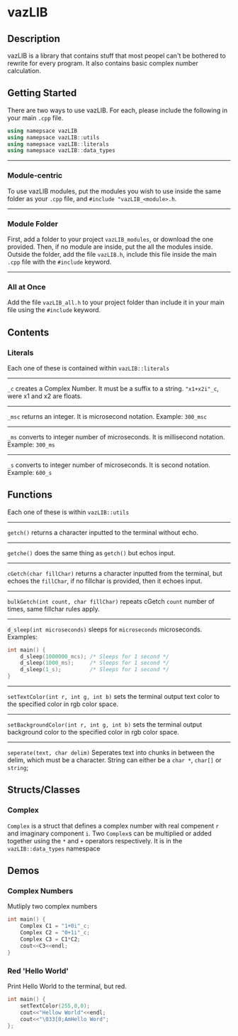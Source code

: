 # vazLIB
## Description
vazLIB is a library that contains stuff that most peopel can't be bothered to rewrite for every program. It also contains  basic complex number calculation.
## Getting Started
There are two ways to use vazLIB. For each, please include the following in your main `.cpp` file.
```c++
using namepsace vazLIB
using namepsace vazLIB::utils
using namepsace vazLIB::literals
using namepsace vazLIB::data_types
```
___
### Module-centric
To use vazLIB modules, put the modules you wish to use inside the same folder as your `.cpp` file, and `#include "vazLIB_<module>.h`.
___
### Module Folder
First, add a folder to your project `vazLIB_modules`, or download the one provided. Then, if no module are inside, put the all the modules inside. Outside the folder, add the file `vazLIB.h`, include this file inside the main `.cpp` file with the `#include` keyword.
___
### All at Once
Add the file `vazLIB_all.h` to your project folder than include it in your main file using the `#include` keyword.
## Contents
### Literals
Each one of these is contained within `vazLIB::literals`
___
`_c` creates a Complex Number. It must be a suffix to a string. `"x1+x2i"_c`, were x1 and x2 are floats.
___
`_msc` returns an integer. It is microsecond notation. Example: `300_msc`
___
`_ms` converts to integer number of microseconds. It is millisecond notation. Example: `300_ms`
___
`_s` converts to integer number of microseconds. It is second notation. Example: `600_s`

## Functions
Each one of these is within `vazLIB::utils`
___
`getch()` returns a character inputted to the terminal without echo.  
___
`getche()` does the same thing as `getch()` but echos input.
___
`cGetch(char fillChar)` returns a character inputted from the terminal, but echoes the `fillChar`, if no fillchar is provided, then it echoes input.
___
`bulkGetch(int count, char fillChar)` repeats cGetch `count` number of times, same fillchar rules apply.
___
`d_sleep(int microseconds)` sleeps for `microseconds` microseconds. Examples: 
```c++
int main() {
	d_sleep(1000000_mcs); /* Sleeps for 1 second */	
	d_sleep(1000_ms);     /* Sleeps for 1 second */
	d_sleep(1_s);         /* Sleeps for 1 second */
}
```
___
`setTextColor(int r, int g, int b)` sets the terminal output text color to the specified color in rgb color space.
___
`setBackgroundColor(int r, int g, int b)` sets the terminal output background color to the specified color in rgb color space.
___
`seperate(text, char delim)` Seperates text into chunks in between the delim, which must be a character. String can either be a `char *`, `char[]` or `string`;
## Structs/Classes
### Complex

`Complex` is a struct that defines a complex number with real compenent `r` and imaginary component `i`.
Two `Complex`s can be multiplied or added together using the `*` and `+` operators respectively.
It is in the `vazLIB::data_types` namespace

## Demos

### Complex Numbers
Mutliply two complex numbers
```c++
int main() {
	Complex C1 = "1+0i"_c;
	Complex C2 = "0+1i"_c;
	Complex C3 = C1*C2;
	cout<<C3<<endl;
}
```
### Red 'Hello World'
Print Hello World to the terminal, but red.
```c++
int main() {
	setTextColor(255,0,0);
	cout<<"Hellow World"<<endl;
	cout<<"\033[0;AmHello Word";
};
```